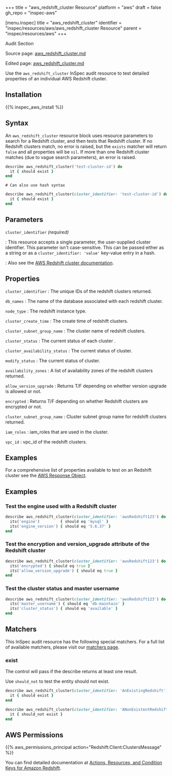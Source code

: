 +++
title = "aws_redshift_cluster Resource"
platform = "aws"
draft = false
gh_repo = "inspec-aws"

[menu.inspec]
title = "aws_redshift_cluster"
identifier = "inspec/resources/aws/aws_redshift_cluster Resource"
parent = "inspec/resources/aws"
+++

<div class="admonition-note">
<p class="admonition-note-title">Audit Section</p>
<div class="admonition-note-text">
<p>Source page: <a href="https://github.com/inspec/inspec-aws/blob/main/docs/resources/aws_redshift_cluster.md">aws_redshift_cluster.md</a></p>
<p>Edited page: <a href="https://github.com/ianmadd/inspec-aws/blob/im/hugo/docs-chef-io/content/inspec/resources/aws_redshift_cluster.md">aws_redshift_cluster.md</a></p>
</div>
</div>



Use the `aws_redshift_cluster` InSpec audit resource to test detailed properties of an individual AWS Redshift cluster.


## Installation

{{% inspec_aws_install %}}

## Syntax

An `aws_redshift_cluster` resource block uses resource parameters to search for a Redshift cluster, and then tests that Redshift cluster.  If no Redshift clusters match, no error is raised, but the `exists` matcher will return `false` and all properties will be `nil`.  If more than one Redshift cluster matches (due to vague search parameters), an error is raised.

```ruby
describe aws_redshift_cluster('test-cluster-id') do
  it { should exist }
end
```

    # Can also use hash syntax
```ruby
describe aws_redshift_cluster(cluster_identifier: 'test-cluster-id') do
  it { should exist }
end
```

## Parameters

`cluster_identifier` _(required)_

: This resource accepts a single parameter, the user-supplied cluster identifier. This parameter isn't case-sensitive.
  This can be passed either as a string or as a `cluster_identifier: 'value'` key-value entry in a hash.

: Also see the [AWS Redshift cluster documentation](https://docs.aws.amazon.com/AWSCloudFormation/latest/UserGuide/aws-resource-redshift-cluster.html).

## Properties

`cluster_identifier`
: The unique IDs of the redshift clusters returned.

`db_names`
: The name of the database associated with each redshift cluster.

`node_type`
: The redshift instance type.

`cluster_create_time`
: The create time of redshift clusters.

`cluster_subnet_group_name`
: The cluster name of redshift clusters.

`cluster_status`
: The current status of each cluster .

`cluster_availability_status`
: The current status of cluster.

`modify_status`
: The current status of cluster.

`availability_zones`
: A list of availability zones of the redshift clusters returned.

`allow_version_upgrade`
: Returns T/F depending on whether version upgrade is allowed or not.

`encrypted`
: Returns T/F depending on whether Redshift clusters are encrypted or not.

`cluster_subnet_group_name`
: Cluster subnet group name for redshift clusters returned.

`iam_roles`
: iam_roles that are used in the cluster.

`vpc_id`
: vpc_id of the redshift clusters.

## Examples

For a comprehensive list of properties available to test on an Redshift cluster see the [AWS Response Object](https://docs.aws.amazon.com/sdk-for-ruby/v3/api/Aws/Redshift/Client.html#describe_clusters-instance_method.html).

## Examples

### Test the engine used with a Redshift cluster

```ruby
describe aws_redshift_cluster(cluster_identifier: 'awsRedshift123') do
  its('engine')         { should eq 'mysql' }
  its('engine_version') { should eq '5.6.37' }
end
```

### Test the encryption and version_upgrade attribute of the Redshift cluster

```ruby
describe aws_redshift_cluster(cluster_identifier: 'awsRedshift123') do
  its('encrypted') { should eq true }
  its('allow_version_upgrade') { should eq true }
end
```

### Test the cluster status and master username

```ruby
describe aws_redshift_cluster(cluster_identifier: 'awsRedshift123') do
  its('master_username') { should eq 'db-maintain' }
  its('cluster_status') { should eq 'available' }
end
```



## Matchers

This InSpec audit resource has the following special matchers. For a full list of available matchers, please visit our [matchers page](https://www.inspec.io/docs/reference/matchers/).

### exist

The control will pass if the describe returns at least one result.

Use `should_not` to test the entity should not exist.

```ruby
describe aws_redshift_cluster(cluster_identifier: 'AnExistingRedshift') do
  it { should exist }
end
```

```ruby
describe aws_redshift_cluster(cluster_identifier: 'ANonExistentRedshift') do
  it { should_not exist }
end
```

## AWS Permissions

{{% aws_permissions_principal action="Redshift:Client:ClustersMessage" %}}

You can find detailed documentation at [Actions, Resources, and Condition Keys for Amazon Redshift](https://docs.aws.amazon.com/IAM/latest/UserGuide/list_amazonRedshift.html).
